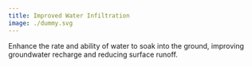 ```yaml
---
title: Improved Water Infiltration
image: ./dummy.svg
---
```


Enhance the rate and ability of water to soak into the ground, improving groundwater recharge and reducing surface runoff. 

